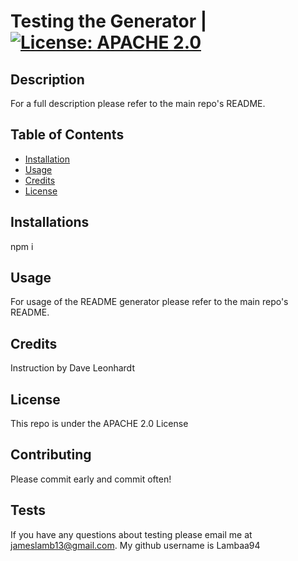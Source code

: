 # Testing the Generator | [![License: APACHE 2.0](https://img.shields.io/badge/License-APACHE2.0-blue.svg)](https://opensource.org/licenses/APACHE2.0)


## Description

For a full description please refer to the main repo's README.

## Table of Contents

* [Installation](#installation)
* [Usage](#usage)
* [Credits](#credits)
* [License](#license)

## Installations

npm i

## Usage

For usage of the README generator please refer to the main repo's README.

## Credits

Instruction by Dave Leonhardt

## License

This repo is under the APACHE 2.0 License

## Contributing

Please commit early and commit often!

## Tests

If you have any questions about testing please email me at jameslamb13@gmail.com. My github username is Lambaa94



